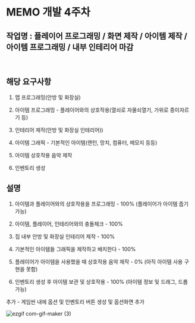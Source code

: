 # MEMO 개발 4주차

## 작업명 : 플레이어 프로그래밍 / 화면 제작 / 아이템 제작 / 아이템 프로그래밍 / 내부 인테리어 마감

<br>

## 해당 요구사항

1) 맵 프로그래밍(안방 및 화장실)

2) 아이템 프로그래밍 - 플레이어와의 상호작용(열쇠로 자물쇠열기, 가위로 종이자르기 등)

3) 인테리어 제작(안방 및 화장실 인테리어))

4) 아이템 그래픽 - 기본적인 아이템(랜턴, 망치, 컴퓨터, 메모지 등등)

5) 아이템 상호작용 음악 제작

6) 인벤토리 생성

## 설명

1) 아이템과 플레이어와의 상호작용을 프로그래밍 - 100% (플레이어가 아이템 줍기 가능)

2) 아이템, 플레이어, 인테리어와의 충돌체크 - 100%

3) 집 내부 안방 및 화장실 인테리어 제작 - 100%

4) 기본적인 아이템들 그래픽을 제작하고 배치한다 - 100%

5) 플레이어가 아이템을 사용했을 때 상호작용 음악 제작 - 0% (아직 아이템 사용 구현을 못함)

6) 인벤토리 생성 후 아이템 보관 및 상호작용 - 100% (아이템 정보 및 드래그, 드롭 가능)

추가 - 게임씬 내에 옵션 및 인벤토리 버튼 생성 및 옵션화면 추가

![ezgif com-gif-maker (3)](https://user-images.githubusercontent.com/71679798/99323716-1bc53500-28b6-11eb-8e5b-dc0b9442ce8b.gif)

